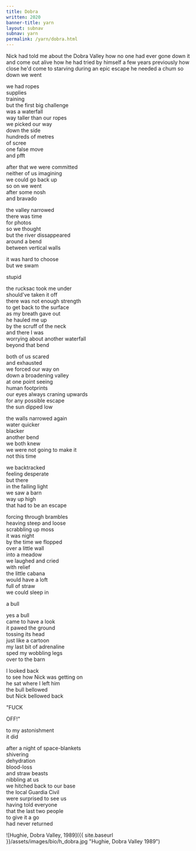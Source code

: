 ```yaml
---
title: Dobra
written: 2020
banner-title: yarn
layout: subnav
subnav: yarn
permalink: /yarn/dobra.html
---
```


<div class="poem">
Nick had told me  
about the Dobra Valley  
how no one had ever gone down it  
and come out alive  
how he had tried by himself  
a few years previously  
how close he'd come  
to starving  
during an epic escape  
he needed a chum  
so down we went


we had ropes  
supplies  
training  
but the first big challenge  
was a waterfall  
way taller than our ropes  
we picked our way  
down the side  
hundreds of metres  
of scree  
one false move  
and pfft  


after that we were committed  
neither of us imagining  
we could go back up  
so on we went  
after some nosh  
and bravado  


the valley narrowed  
there was time  
for photos  
so we thought  
but the river dissappeared  
around a bend  
between vertical walls  


it was hard to choose  
but we swam  


stupid


the rucksac took me under  
should've taken it off  
there was not enough strength  
to get back to the surface  
as my breath  gave out  
he hauled me up  
by the scruff of the neck  
and there I was  
worrying about another waterfall  
beyond that bend  


both of us scared  
and exhausted  
we forced our way on  
down a broadening valley  
at one point seeing  
human footprints  
our eyes always craning upwards  
for any possible escape  
the sun dipped low  
  

the walls narrowed again  
water quicker  
blacker  
another bend  
we both knew  
we were not going to make it  
not this time  


we backtracked  
feeling desperate  
but there  
in the failing light  
we saw a barn  
way up high  
that had to be an escape  


forcing through brambles  
heaving steep and loose  
scrabbling up moss  
it was night  
by the time we flopped  
over a little wall  
into a meadow  
we laughed and cried  
with relief  
the little cabana  
would have a loft  
full of straw  
we could sleep in  


a bull


yes a bull  
came to have a look  
it pawed the ground  
tossing its head  
just like a cartoon  
my last bit of adrenaline  
sped my wobbling legs  
over to the barn  


I looked back  
to see how Nick was getting on  
he sat where I left him  
the bull bellowed  
but Nick bellowed back  


"FUCK


OFF!"  


to my astonishment  
it did


after a night of space-blankets  
shivering  
dehydration  
blood-loss  
and straw beasts  
nibbling at us  
we hitched back to our base  
the local Guardia Civil  
were surprised to see us  
having told everyone  
that the last two people  
to give it a go  
had never returned  
</div>

![Hughie, Dobra Valley, 1989]({{ site.baseurl }}/assets/images/bio/h_dobra.jpg "Hughie, Dobra Valley 1989")
